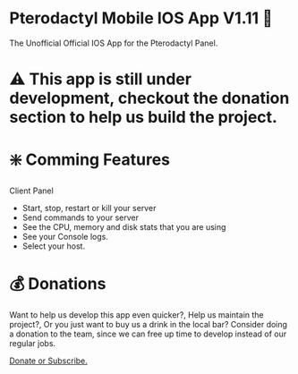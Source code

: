 # Pterodactyl Mobile IOS App V1.11 🚀

The Unofficial Official IOS App for the Pterodactyl Panel.

# ⚠️ This app is still under development, checkout the donation section to help us build the project.

# ❇️ Comming Features

Client Panel
  - Start, stop, restart or kill your server
  - Send commands to your server
  - See the CPU, memory and disk stats that you are using
  - See your Console logs.
  - Select your host.

# 💰 Donations

Want to help us develop this app even quicker?, Help us maintain the project?, Or you just want to buy us a drink in the local bar? Consider doing a donation to the team, since we can free up time to develop instead of our regular jobs. 

[Donate or Subscribe.](https://ko-fi.com/servunit)

